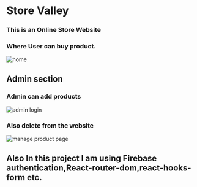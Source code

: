 # Store Valley

### This is an Online Store Website 
### Where User can buy product.
![home](https://user-images.githubusercontent.com/72403684/116682460-18d78000-a9d0-11eb-9902-cc70c45ed490.png)


## Admin section
### Admin can add products
![admin login](https://user-images.githubusercontent.com/72403684/116682603-43c1d400-a9d0-11eb-9f41-a7cb9f783289.png)


### Also delete from the website
![manage product page](https://user-images.githubusercontent.com/72403684/116682961-c6e32a00-a9d0-11eb-8ed5-8e6a66454097.png)

## Also In this project I am using Firebase authentication,React-router-dom,react-hooks-form etc.













